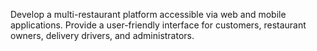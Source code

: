 Develop a multi-restaurant platform accessible via web and mobile applications.
Provide a user-friendly interface for customers, restaurant owners, delivery drivers, and administrators.
